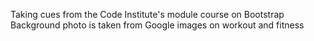 Taking cues from the Code Institute's module course on Bootstrap
Background photo is taken from Google images on workout and fitness
